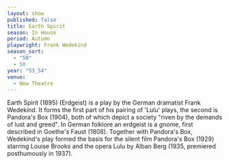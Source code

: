```yaml
---
layout: show
published: false
title: Earth Spirit
season: In House
period: Autumn
playwright: Frank Wedekind
season_sort: 
  - "50"
  - 50
year: "53_54"
venue: 
  - New Theatre
---
```



Earth Spirit (1895) (Erdgeist) is a play by the German dramatist Frank Wedekind. It forms the first part of his pairing of 'Lulu' plays, the second is Pandora's Box (1904), both of which depict a society "riven by the demands of lust and greed". In German folklore an erdgeist is a gnome, first described in Goethe's Faust (1808). Together with Pandora's Box, Wedekind's play formed the basis for the silent film Pandora's Box (1929) starring Louise Brooks and the opera Lulu by Alban Berg (1935, premiered posthumously in 1937).